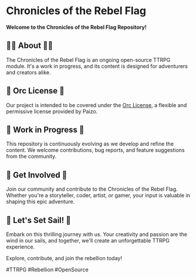 # Chronicles of the Rebel Flag

**Welcome to the Chronicles of the Rebel Flag Repository!**

🏴‍☠️ **About** 🏴‍☠️
-------------------------------------
The Chronicles of the Rebel Flag is an ongoing open-source TTRPG module. It's a work in progress, and its content is designed for adventurers and creators alike.

📜 **Orc License** 📜
--------------------
Our project is intended to be covered under the [Orc License](https://paizo.com/orclicense), a flexible and permissive license provided by Paizo.

🚧 **Work in Progress** 🚧
------------------------
This repository is continuously evolving as we develop and refine the content. We welcome contributions, bug reports, and feature suggestions from the community.

🌟 **Get Involved** 🌟
----------------------
Join our community and contribute to the Chronicles of the Rebel Flag. Whether you're a storyteller, coder, artist, or gamer, your input is valuable in shaping this epic adventure.

🤝 **Let's Set Sail!** 🤝
-------------------------
Embark on this thrilling journey with us. Your creativity and passion are the wind in our sails, and together, we'll create an unforgettable TTRPG experience.

Explore, contribute, and join the rebellion today!

\#TTRPG #Rebellion #OpenSource
